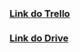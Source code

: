 ### [Link do Trello](https://trello.com/invite/b/6830f744e961f52171a3dff2/ATTI5cbffec222d78a4948ea3a8da13b6e4fA37A8197/gestao-de-atividades-do-trabalho-remoto) 
### [Link do Drive](https://drive.google.com/drive/u/1/folders/115sTJM-LwtLNrhtwHRPuKVzIAbfBmM78)
